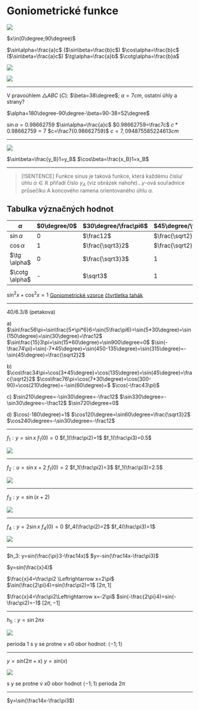 # Goniometrické funkce
![](Pasted%20image%2020230119111556.png)

$x\in(0\degree;90\degree)$

$\sin\alpha=\frac{a}c$ ($\sin\beta=\frac{b}c$)
$\cos\alpha=\frac{b}c$ ($\sin\beta=\frac{a}c$)
$\tg\alpha=\frac{a}b$
$\cotg\alpha=\frac{b}a$

![](Pasted%20image%2020230215114031.png)

![](Pasted%20image%2020230216110440.png)

---

V pravoúhlem $\triangle ABC$  ($C$): $\beta=38\degree$; $a=7cm$, ostatní úhly a strany?

$\alpha=180\degree-90\degree-\beta=90-38=52\degree$

$\sin\alpha=0.98662759$
$\sin\alpha=\frac{a}c$
$0.98662759=\frac7c$
$c*0.98662759=7$
$c=\frac7{0.98662759}$
$c=7,094875585224613cm$

---
![](Pasted%20image%2020230125111429.png)

$\sin\beta=\frac{y_B}1=y_B$
$\cos\beta=\frac{x_B}1=x_B$


---

> [!SENTENCE]
> Funkce sinus je taková funkce, která každému číslu/úhlu $\alpha\in\mathbb{R}$ přiřadí číslo $y_A$ (viz obrázek nahoře)…$y$-ová souřadnice průsečíku A koncového ramena orientovaného úhlu $\alpha$.

## Tabulka význačných hodnot 

| $\alpha$       | $0\degree/0$ | $30\degree/\frac\pi6$ | $45\degree/\frac\pi4$ | $60\degree/\frac\pi3$ | $90\degree/\frac\pi2$ |
| -------------- | ------------ | --------------------- | --------------------- | --------------------- | --------------------- |
| $\sin\alpha$   | $0$          | $\frac12$             | $\frac{\sqrt2}2$      | $\frac{\sqrt3}2$      | $1$                   |
| $\cos\alpha$   | $1$          | $\frac{\sqrt3}2$      | $\frac{\sqrt2}2$      | $\frac12$             | 0                     |
| $\tg \alpha$   | 0            | $\frac{\sqrt3}3$      | $1$                   | $\sqrt3$              | -                      |
| $\cotg \alpha$ | -            | $\sqrt3$              | $1$                   | $\frac{\sqrt3}3$      | 0                     |

$\sin^2x+\cos^2x=1$
[Goniometrické vzorce](Goniometrické%20vzorce.md)
[čtvrtletka tahák](čtvrtletka%20tahák.md)

---

40/6.3/8 (petakova)

a)
$\sin\frac56\pi=\sin\frac{5*\pi*6}6=\sin(5\frac\pi6)=\sin(5*30\degree)=\sin(150\degree)=\sin(30\degree)=\frac12$
$\sin\frac{15}3\pi=\sin(15*60\degree)=\sin900\degree=0$
$\sin(-\frac74\pi)=\sin(-7*45\degree)=\sin(450-135\degree)=\sin(315\degree)=-\sin(45\degree)=\frac{\sqrt2}2$

b)
$\cos\frac34\pi=\cos(3*45\degree)=\cos(135\degree)=\sin(45\degree)=\frac{\sqrt2}2$
$\cos\frac76\pi=\cos(7*30\degree)=\cos(300-90)=\cos(210\degree)=-\sin(60\degree)=$
$\cos(-\frac43\pi)$

c)
$\sin210\degree=-\sin30\degree=-\frac12$
$\sin330\degree=-\sin30\degree=-\frac12$
$\sin720\degree=0$

d)
$\cos(-180\degree)=1$
$\cos120\degree=\sin60\degree=\frac{\sqrt3}2$
$\cos240\degree=-\sin30\degree=-\frac12$

---



$f_1: y=\sin x$
$f_1(0)=0$
$f_1(\frac\pi2)=1$
$f_1(\frac\pi3)=0.5$

![](Pasted%20image%2020230216113442.png)

---

$f_2:u=\sin x+2$
$f_1(0)=2$
$f_1(\frac\pi2)=3$
$f_1(\frac\pi3)=2.5$

![](Pasted%20image%2020230216113554.png)

---

$f_3: y=\sin(x+2)$

![](Pasted%20image%2020230216113714.png)

---

$f_4: y=2\sin x$
$f_4(0)=0$
$f_4(\frac\pi2)=2$
$f_4(\frac\pi3)=1$

![](Pasted%20image%2020230216114136.png)

---

$h_3: y=sin(\frac{\pi}3-\frac14x)$
$y=-sin(\frac14x-\frac\pi3)$

$y=sin(\frac{x}4)$

$\frac{x}4=\frac\pi2 \Leftrightarrow x=2\pi$
$\sin(\frac{2\pi}4)=sin(\frac\pi2)=1$
$[2\pi,1]$

$\frac{x}4=\frac\pi2\Leftrightarrow x=-2\pi$
$sin(-\frac{2\pi}4)=sin(-\frac\pi2)=-1$
$[2\pi,-1]$

---

$h_5: y=\sin2\pi x$

![](Pasted%20image%2020230221131736.png)

perioda 1
s y se protne v x0
obor hodnot: $\langle-1;1\rangle$

---

$y=sin(2\pi+x)$
$y=sin(x)$

![](Pasted%20image%2020230221132458.png)

s y se protne v x0
obor hodnot $\langle -1;1\rangle$
perioda $2\pi$

---

$y=\sin(\frac14x-\frac\pi3$)

